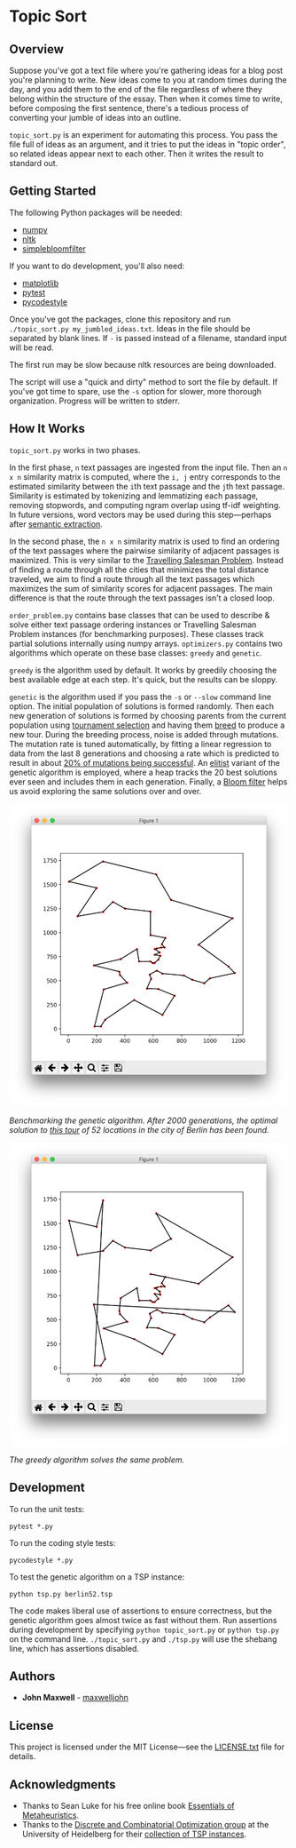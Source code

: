 # Topic Sort

## Overview

Suppose you've got a text file where you're gathering ideas for a blog post you're planning to write.  New ideas come to you at random times during the day, and you add them to the end of the file regardless of where they belong within the structure of the essay.  Then when it comes time to write, before composing the first sentence, there's a tedious process of converting your jumble of ideas into an outline.

``topic_sort.py`` is an experiment for automating this process.  You pass the file full of ideas as an argument, and it tries to put the ideas in "topic order", so related ideas appear next to each other.  Then it writes the result to standard out.

## Getting Started

The following Python packages will be needed:

* [numpy](http://www.numpy.org/)
* [nltk](https://www.nltk.org/)
* [simplebloomfilter](https://github.com/dnanhkhoa/simple-bloom-filter)

If you want to do development, you'll also need:

* [matplotlib](https://matplotlib.org/)
* [pytest](https://docs.pytest.org/en/latest/)
* [pycodestyle](https://pypi.org/project/pycodestyle/)

Once you've got the packages, clone this repository and run ``./topic_sort.py my_jumbled_ideas.txt``.  Ideas in the file should be separated by blank lines.  If ``-`` is passed instead of a filename, standard input will be read.

The first run may be slow because nltk resources are being downloaded.

The script will use a "quick and dirty" method to sort the file by default.  If you've got time to spare, use the ``-s`` option for slower, more thorough organization.  Progress will be written to stderr.

## How It Works

``topic_sort.py`` works in two phases.

In the first phase, ``n`` text passages are ingested from the input file.  Then an ``n x n`` similarity matrix is computed, where the ``i, j`` entry corresponds to the estimated similarity between the ``i``th text passage and the ``j``th text passage.  Similarity is estimated by tokenizing and lemmatizing each passage, removing stopwords, and computing ngram overlap using tf-idf weighting.  In future versions, word vectors may be used during this step—perhaps after [semantic extraction](https://github.com/maxwelljohn/siamese-semantic-vectors).

In the second phase, the ``n x n`` similarity matrix is used to find an ordering of the text passages where the pairwise similarity of adjacent passages is maximized.  This is very similar to the [Travelling Salesman Problem](https://en.wikipedia.org/wiki/Travelling_salesman_problem).  Instead of finding a route through all the cities that minimizes the total distance traveled, we aim to find a route through all the text passages which maximizes the sum of similarity scores for adjacent passages.  The main difference is that the route through the text passages isn't a closed loop.

``order_problem.py`` contains base classes that can be used to describe & solve either text passage ordering instances or Travelling Salesman Problem instances (for benchmarking purposes).  These classes track partial solutions internally using numpy arrays.  ``optimizers.py`` contains two algorithms which operate on these base classes: ``greedy`` and ``genetic``.

``greedy`` is the algorithm used by default.  It works by greedily choosing the best available edge at each step.  It's quick, but the results can be sloppy.

``genetic`` is the algorithm used if you pass the ``-s`` or ``--slow`` command line option.  The initial population of solutions is formed randomly.  Then each new generation of solutions is formed by choosing parents from the current population using [tournament selection](https://en.wikipedia.org/wiki/Tournament_selection) and having them [breed](https://en.wikipedia.org/wiki/Genetic_algorithm) to produce a new tour.  During the breeding process, noise is added through mutations.  The mutation rate is tuned automatically, by fitting a linear regression to data from the last 8 generations and choosing a rate which is predicted to result in about [20% of mutations being successful](https://arxiv.org/pdf/1504.03212.pdf).  An [elitist](https://en.wikipedia.org/wiki/Genetic_algorithm#Elitism) variant of the genetic algorithm is employed, where a heap tracks the 20 best solutions ever seen and includes them in each generation.  Finally, a [Bloom filter](https://en.wikipedia.org/wiki/Bloom_filter) helps us avoid exploring the same solutions over and over.

![Genetic tour](genetic.png)

*Benchmarking the genetic algorithm.  After 2000 generations, the optimal solution to [this tour](berlin52.tsp) of 52 locations in the city of Berlin has been found.*

![Greedy tour](greedy.png)

*The greedy algorithm solves the same problem.*

## Development

To run the unit tests:

```
pytest *.py
```

To run the coding style tests:

```
pycodestyle *.py
```

To test the genetic algorithm on a TSP instance:

```
python tsp.py berlin52.tsp
```

The code makes liberal use of assertions to ensure correctness, but the genetic algorithm goes almost twice as fast without them.  Run assertions during development by specifying ``python topic_sort.py`` or ``python tsp.py`` on the command line.  ``./topic_sort.py`` and ``./tsp.py`` will use the shebang line, which has assertions disabled.

## Authors

* **John Maxwell** - [maxwelljohn](https://github.com/maxwelljohn)

## License

This project is licensed under the MIT License—see the [LICENSE.txt](LICENSE.txt) file for details.

## Acknowledgments

* Thanks to Sean Luke for his free online book [Essentials of Metaheuristics](https://cs.gmu.edu/~sean/book/metaheuristics/).
* Thanks to the [Discrete and Combinatorial Optimization group](https://wwwproxy.iwr.uni-heidelberg.de/groups/comopt/) at the University of Heidelberg for their [collection of TSP instances](https://wwwproxy.iwr.uni-heidelberg.de/groups/comopt/software/TSPLIB95/tsp/).
